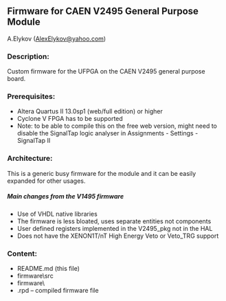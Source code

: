 ﻿## Firmware for CAEN V2495 General Purpose Module

A.Elykov (AlexElykov@yahoo.com)

### Description:
Custom firmware for the UFPGA on the CAEN V2495 general purpose board.

### Prerequisites:
- Altera Quartus II 13.0sp1 (web/full edition) or higher
- Cyclone V FPGA has to be supported
- Note: to be able to compile this on the free web version, might need to disable the SignalTap logic analyser in Assignments - Settings - SignalTap II

### Architecture: 
This is a generic busy firmware for the module and it can be easily expanded for other usages.
##### Main changes from the V1495 firmware
- Use of VHDL native libraries
- The firmware is less bloated, uses separate entities not components
- User defined registers implemented in the V2495_pkg not in the HAL
- Does not have the XENON1T/nT High Energy Veto or Veto_TRG support

### Content:
* README.md (this file)
* firmware\src
* firmware\
* .rpd – compiled firmware file


